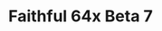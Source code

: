 ---
layout: post
title: Faithful 64x Beta 7
permalink: /faithful64x/B7
header-img: https://database.faithfulpack.net/images/website/posts/64x/B7.jpg

long_text: "It was time to clean up the mess. This update was absolutely necessary in order to keep the quality that we give every update. We have touched everything, in every corner of the pack. From blocks, to items and even entities, the pack needed a makeover. On behalf of the team, happy holidays to everyone and take care of yourselves."

changelog:
  - Beta 7:
    - Added:
      - Blocks:
        - Bamboo Blocks (HARYA)
        - Bamboo Planks (HARYA)
        - Bamboo Planks (HARYA)
        - Stripped Bamboo (HARYA)
      - Items:
        - Bamboo Raft (HARYA)
        - Hanging Signs (HARYA)
        - Goat Horn (HARYA)
      - Entities:
        - Vex (HARYA)
      - Effects:
        - Speed (DMgaming)
      - Added Bedrock UI
        - Creator Glyph Color (HARYA)
        - Tabs (HARYA)
        - Icon Spring (HARYA)
        - Icon Recipe Item (HARYA)
        - Icon Recipe Nature (HARYA)
        - Icon Recipe Equipment (HARYA)
        - Icon Fish Clownfish Raw (HARYA)
        - Icon Cookie (HARYA)
        - Icon Cake (HARYA)
        - Icon Bookshelf (HARYA)
        - Icon Armor (HARYA)
        - Icon Apple (HARYA)
        - Dressing Room Skins (HARYA)
        - Dressing Room Animation (HARYA)
        - Dressing Room Capes (HARYA)
        - XTab (HARYA)
    - Changed:
      - Blocks:
        - Bookshelf (HARYA)
        - Bricks (HARYA)
        - Cactus (HARYA)
        - Orange Tulip (HARYA)
        - White Tulip (HARYA)
        - Pink Tulip (HARYA)
        - Red Tulip (HARYA)
        - Mossy Cobblestone (HARYA)
        - Mossy Stone Bricks (HARYA)
        - Cocoa Beans (HARYA)
        - Spruce Trapdoor (HARYA)
        - Crimson Fungus (HARYA)
        - Warped Fungus (HARYA)
        - Composter (HARYA)
        - Blue Orchid (HARYA)
        - Lily Of The Valley (HARYA)
        - Potatoes (HARYA)
        - Sea Pickle (HARYA)
        - Stonecutter (HARYA)
        - Wither Rose (HARYA)
        - End Portal (HARYA)
        - Conduit (HARYA)
        - Soul Soil (HARYA)
        - Fire Coral (HARYA)
        - Sponge (HARYA)
        - Cake (HARYA)
        - Soul Sand (HARYA)
        - Jukebox Top (HARYA)
      - Items:
        - Fireball (HARYA)
        - Swords (HARYA)
        - Pickaxes (HARYA)
        - Axes (HARYA, DMgaming, Fabri)
        - Hoes (HARYA)
        - Sea Pickle (HARYA)
        - Fishing Rods (HARYA)
        - Horse Armors (HARYA)
        - Cake (HARYA)
        - Barrier (HARYA)
        - Bamboo (HARYA)
      - Armors:
        - Diamond (HARYA)
        - Iron (HARYA)
        - Golden (HARYA)
        - Leather (HARYA)
      - UIs:
        - Widgets (HARYA)
        - Accessibility (HARYA)
        - Checkbox (HARYA)
        - Tabs (Classy Cappy)
single-changelog: true
downloads:
  - 1.19.3 for Java Edition:
      CurseForge: https://www.curseforge.com/minecraft/texture-packs/faithful-64x/files/4174223
  - 1.19.x for Bedrock Edition:
      CurseForge: https://www.curseforge.com/minecraft-bedrock/addons/faithful-64x-bedrock/files/4174222
---